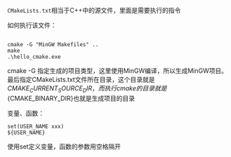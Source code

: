 

`CMakeLists.txt`相当于C++中的源文件，里面是需要执行的指令

如何执行该文件：
```

cmake -G "MinGW Makefiles" ..
make
.\hello_cmake.exe
```
cmake -G 指定生成的项目类型，这里使用MinGW编译，所以生成MinGW项目。最后指定CMakeLists.txt文件所在目录，这个目录就是${CMAKE_CURRENT_SOURCE_DIR}，而执行cmake的目录就是${CMAKE_BINARY_DIR}也就是生成项目的目录


变量、函数：
```
set(USER_NAME xxx)
${USER_NAME}
```
使用set定义变量，函数的参数用空格隔开